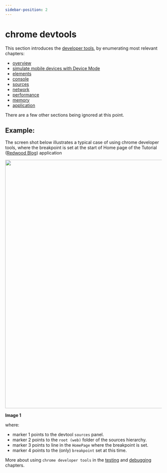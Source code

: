 ```yaml
---
sidebar-position: 2
---
```


# chrome devtools

This section introduces the [developer tools](https://developer.chrome.com/docs/devtools/), by enumerating most relevant chapters:

- [overview](https://developer.chrome.com/docs/devtools/overview/)
- [simulate mobile devices with Device Mode](https://developer.chrome.com/docs/devtools/device-mode/)
- [elements](https://developer.chrome.com/docs/devtools/dom/)
- [console](https://developer.chrome.com/docs/devtools/console/)
- [sources](https://developer.chrome.com/docs/devtools/javascript/sources/)
- [network](https://developer.chrome.com/docs/devtools/network/)
- [performance](https://developer.chrome.com/docs/devtools/evaluate-performance/)
- [memory](https://developer.chrome.com/docs/devtools/memory-problems/memory-101/)
- [application](https://developer.chrome.com/docs/devtools/javascript/background-services/)

There are a few other sections being ignored at this point.

## Example:

The screen shot below illustrates a typical case of using chrome developer tools, where the breakpoint is set at the start of Home page of the Tutorial ([Redwood Blog](https://redwoodjs.com/docs/tutorial/foreword)) application

<p align="center">
  <img width="800" src="https://user-images.githubusercontent.com/2712405/163086742-70bf8204-caed-462e-89ac-8090f4389778.png" />

<b>Image 1</b>
</p>

where:

- marker 1 points to the devtool `sources` panel.
- marker 2 points to the `root (web)` folder of the sources hierarchy.
- marker 3 points to line in the `HomePage` where the breakpoint is set.
- marker 4 points to the (only) `breakpoint` set at this time.

More about using `chrome developer tools` in the [testing](https://rw-community.org/testing/introduction) and [debugging](https://rw-community.org/debugging/introduction) chapters.
